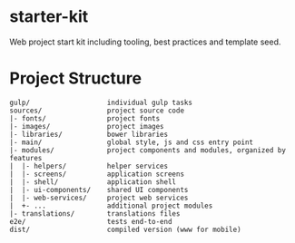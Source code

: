 # starter-kit
Web project start kit including tooling, best practices and template seed.

# Project Structure

    gulp/                   individual gulp tasks
    sources/                project source code
    |- fonts/               project fonts
    |- images/              project images
    |- libraries/           bower libraries
    |- main/                global style, js and css entry point
    |- modules/             project components and modules, organized by features
    |  |- helpers/          helper services
    |  |- screens/          application screens
    |  |- shell/            application shell
    |  |- ui-components/    shared UI components
    |  |- web-services/     project web services
    |  +- ...               additional project modules
    |- translations/        translations files
    e2e/                    tests end-to-end
    dist/                   compiled version (www for mobile)